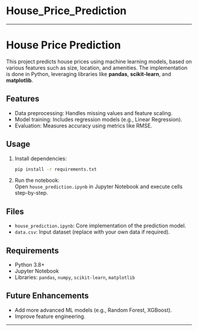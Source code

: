 # House_Price_Prediction
---

# House Price Prediction

This project predicts house prices using machine learning models, based on various features such as size, location, and amenities. The implementation is done in Python, leveraging libraries like **pandas**, **scikit-learn**, and **matplotlib**.

## Features
- Data preprocessing: Handles missing values and feature scaling.
- Model training: Includes regression models (e.g., Linear Regression).
- Evaluation: Measures accuracy using metrics like RMSE.

## Usage
1. Install dependencies:  
   ```bash
   pip install -r requirements.txt
   ```
2. Run the notebook:  
   Open `house_prediction.ipynb` in Jupyter Notebook and execute cells step-by-step.

## Files
- `house_prediction.ipynb`: Core implementation of the prediction model.
- `data.csv`: Input dataset (replace with your own data if required).

## Requirements
- Python 3.8+
- Jupyter Notebook
- Libraries: `pandas`, `numpy`, `scikit-learn`, `matplotlib`

## Future Enhancements
- Add more advanced ML models (e.g., Random Forest, XGBoost).
- Improve feature engineering.

---
